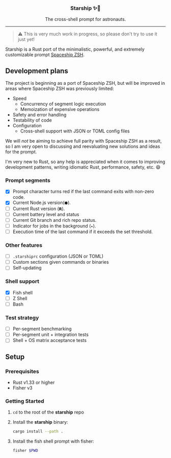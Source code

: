 <h3 align="center">Starship ✨🚀</h3>
<p align="center">The cross-shell prompt for astronauts.</p>

---

> ⚠️ This is very much work in progress, so please don't try to use it just yet!

Starship is a Rust port of the minimalistic, powerful, and extremely customizable prompt [Spaceship ZSH](https://github.com/denysdovhan/spaceship-prompt).


## Development plans

The project is beginning as a port of Spaceship ZSH, but will be improved in areas where Spaceship ZSH was previously limited:
- Speed 
    - Concurrency of segment logic execution
    - Memoization of expensive operations
- Safety and error handling
- Testability of code
- Configuration
    - Cross-shell support with JSON or TOML config files

We will _not_ be aiming to achieve full parity with Spaceship ZSH as a result, so I am very open to discussing and reevaluating new solutions and ideas for the prompt.

I'm very new to Rust, so any help is appreciated when it comes to improving development patterns, writing idiomatic Rust, performance, safety, etc. 😄

### Prompt segments

- [x] Prompt character turns red if the last command exits with non-zero code.
- [x] Current Node.js version(`⬢`).
- [ ] Current Rust version (`𝗥`).
- [ ] Current battery level and status
- [ ] Current Git branch and rich repo status.
- [ ] Indicator for jobs in the background (`✦`).
- [ ] Execution time of the last command if it exceeds the set threshold.

### Other features
- [ ] `.starshiprc` configuration (JSON or TOML)
- [ ] Custom sections given commands or binaries
- [ ] Self-updating

### Shell support

- [x] Fish shell
- [ ] Z Shell
- [ ] Bash

### Test strategy
- [ ] Per-segment benchmarking
- [ ] Per-segment unit + integration tests
- [ ] Shell + OS matrix acceptance tests

## Setup

### Prerequisites

- Rust v1.33 or higher
- Fisher v3

### Getting Started

1. `cd` to the root of the **starship** repo
1. Install the **starship** binary:

    ```bash
    cargo install --path .
    ```

1. Install the fish shell prompt with fisher:

    ```bash
    fisher $PWD
    ```
